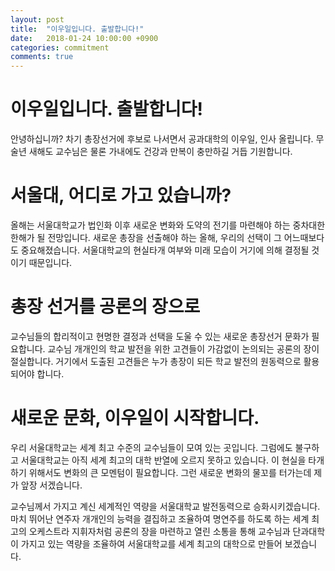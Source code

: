 ```yaml
---
layout: post
title:  "이우일입니다. 출발합니다!"
date:   2018-01-24 10:00:00 +0900
categories: commitment
comments: true
---
```


# 이우일입니다. 출발합니다!

안녕하십니까? 차기 총장선거에 후보로 나서면서 공과대학의 이우일, 인사 올립니다. 무술년 새해도 교수님은 물론 가내에도 건강과 만복이 충만하길 거듭 기원합니다.

# 서울대, 어디로 가고 있습니까?

올해는 서울대학교가 법인화 이후 새로운 변화와 도약의 전기를 마련해야 하는 중차대한 한해가 될 전망입니다. 새로운 총장을 선출해야 하는 올해, 우리의 선택이 그 어느때보다도 중요해졌습니다. 서울대학교의 현실타개 여부와 미래 모습이 거기에 의해 결정될 것이기 때문입니다.

# 총장 선거를 공론의 장으로

교수님들의 합리적이고 현명한 결정과 선택을 도울 수 있는 새로운 총장선거 문화가 필요합니다. 교수님 개개인의 학교 발전을 위한 고견들이 가감없이 논의되는 공론의 장이 절실합니다. 거기에서 도출된 고견들은 누가 총장이 되든 학교 발전의 원동력으로 활용되어야 합니다.

# 새로운 문화, 이우일이 시작합니다.

우리 서울대학교는 세계 최고 수준의 교수님들이 모여 있는 곳입니다. 그럼에도 불구하고 서울대학교는 아직 세계 최고의 대학 반열에 오르지 못하고 있습니다. 이 현실을 타개하기 위해서도 변화의 큰 모멘텀이 필요합니다. 그런 새로운 변화의 물꼬를 터가는데 제가 앞장 서겠습니다.

교수님께서 가지고 계신 세계적인 역량을 서울대학교 발전동력으로 승화시키겠습니다. 마치 뛰어난 연주자 개개인의 능력을 결집하고 조율하여 명연주를 하도록 하는 세계 최고의 오케스트라 지휘자처럼 공론의 장을 마련하고 열린 소통을 통해 교수님과 단과대학이 가지고 있는 역량을 조율하여 서울대학교를 세계 최고의 대학으로 만들어 보겠습니다.
